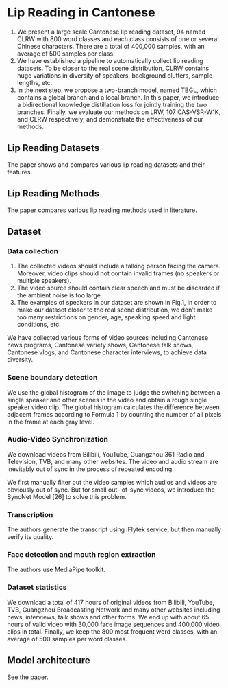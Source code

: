# Lip Reading in Cantonese

1. We present a large scale Cantonese lip reading dataset, 94 named CLRW with 800 word classes and each class consists of one or several Chinese characters. There are a total of 400,000 samples, with an average of 500 samples per class.
2. We have established a pipeline to automatically collect lip reading datasets. To be closer to the real scene distribution, CLRW contains huge variations in diversity of speakers, background clutters, sample lengths, etc.
3. In the next step, we propose a two-branch model, named TBGL, which contains a global branch and a local branch. In this paper, we introduce a bidirectional knowledge distillation loss for jointly training the two branches. Finally, we evaluate our methods on LRW, 107 CAS-VSR-W1K, and CLRW respectively, and demonstrate the effectiveness of our methods.

## Lip Reading Datasets

The paper shows and compares various lip reading datasets and their features.

## Lip Reading Methods

The paper compares various lip reading methods used in literature.

## Dataset

### Data collection

1. The collected videos should include a talking person facing the camera. Moreover, video clips should not contain invalid frames (no speakers or multiple speakers).
2. The video source should contain clear speech and must be discarded if the ambient noise is too large.
3. The examples of speakers in our dataset are shown in Fig.1, in order to make our dataset closer to the real scene distribution, we don’t make too many restrictions on gender, age, speaking speed and light conditions, etc.

We have collected various forms of video sources including Cantonese news programs, Cantonese variety shows, Cantonese talk shows, Cantonese vlogs, and Cantonese character interviews, to achieve data diversity.

### Scene boundary detection

We use the global histogram of the image to judge the switching between a single speaker and other scenes in the video and obtain a rough single speaker video clip. The global histogram calculates the difference between adjacent frames according to Formula 1 by counting the number of all pixels in the frame at each gray level.

### Audio-Video Synchronization

We download videos from Bilibili, YouTube, Guangzhou 361 Radio and Television, TVB, and many other websites. The video and audio stream are inevitably out of sync in the process of repeated encoding.

We first manually filter out the video samples which audios and videos are obviously out of sync. But for small out- of-sync videos, we introduce the SyncNet Model [26] to solve this problem.

### Transcription

The authors generate the transcript using iFlytek service, but then manually verify its quality.

### Face detection and mouth region extraction

The authors use MediaPipe toolkit.

### Dataset statistics

We download a total of 417 hours of original videos from Bilibili, YouTube, TVB, Guangzhou Broadcasting Network and many other websites including news, interviews, talk shows and other forms. We end up with about 65 hours of valid video with 30,000 face image sequences and 400,000 video clips in total. Finally, we keep the 800 most frequent word classes, with an average of 500 samples per word classes.

## Model architecture

See the paper.
